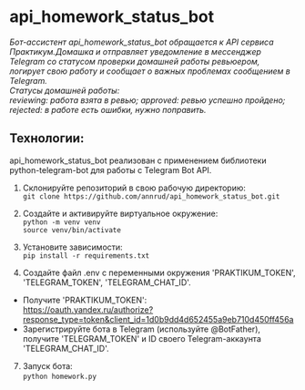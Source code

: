 # api_homework_status_bot

*Бот-ассистент api_homework_status_bot обращается к API сервиса Практикум.Домашка и отправляет уведомление в мессенджер Telegram со статусом проверки домашней работы ревьюером, логирует свою работу и сообщает о важных проблемах сообщением в Telegram.<br/>
Статусы домашней работы:<br>
reviewing: работа взята в ревью;
approved: ревью успешно пройдено;
rejected: в работе есть ошибки, нужно поправить.*

## Технологии:<br>
api_homework_status_bot реализован с применением библиотеки python-telegram-bot для работы с Telegram Bot API.


1. Склонируйте репозиторий в свою рабочую директорию:<br>
```git clone https://github.com/annrud/api_homework_status_bot.git```
2. Создайте и активируйте виртуальное окружение:<br>
```python -m venv venv```<br>
```source venv/bin/activate```

2. Установите зависимости:<br>
```pip install -r requirements.txt```

4. Cоздайте файл .env с переменными окружения 'PRAKTIKUM_TOKEN', 'TELEGRAM_TOKEN', 'TELEGRAM_CHAT_ID'.
   
  - Получите 'PRAKTIKUM_TOKEN':<br>
    https://oauth.yandex.ru/authorize?response_type=token&client_id=1d0b9dd4d652455a9eb710d450ff456a
  - Зарегистрируйте бота в Telegram (используйте @BotFather), получите 'TELEGRAM_TOKEN' и ID своего Telegram-аккаунта 'TELEGRAM_CHAT_ID'.
7. Запуск бота:<br>
```python homework.py```
